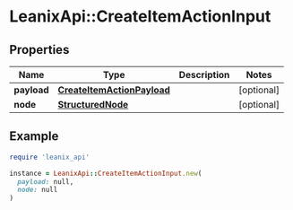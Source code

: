 # LeanixApi::CreateItemActionInput

## Properties

| Name | Type | Description | Notes |
| ---- | ---- | ----------- | ----- |
| **payload** | [**CreateItemActionPayload**](CreateItemActionPayload.md) |  | [optional] |
| **node** | [**StructuredNode**](StructuredNode.md) |  | [optional] |

## Example

```ruby
require 'leanix_api'

instance = LeanixApi::CreateItemActionInput.new(
  payload: null,
  node: null
)
```

